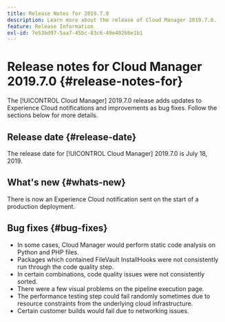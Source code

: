 ```yaml
---
title: Release Notes for 2019.7.0
description: Learn more about the release of Cloud Manager 2019.7.0.
feature: Release Information
exl-id: 7e53bd97-5aa7-45bc-83c6-49e40266e1b1
---
```

# Release notes for Cloud Manager 2019.7.0 {#release-notes-for}

The [!UICONTROL Cloud Manager] 2019.7.0 release adds updates to Experience Cloud notifications and improvements as bug fixes. Follow the sections below for more details.

## Release date {#release-date}

The release date for [!UICONTROL Cloud Manager] 2019.7.0 is July 18, 2019.

## What's new {#whats-new}

There is now an Experience Cloud notification sent on the start of a production deployment.

## Bug fixes {#bug-fixes}

* In some cases, Cloud Manager would perform static code analysis on Python and PHP files.
* Packages which contained FileVault InstallHooks were not consistently run through the code quality step.
* In certain combinations, code quality issues were not consistently sorted.
* There were a few visual problems on the pipeline execution page.
* The performance testing step could fail randomly sometimes due to resource constraints from the underlying cloud infrastructure.
* Certain customer builds would fail due to networking issues.
